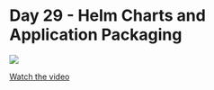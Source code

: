 ﻿# Day 29 - Helm Charts and Application Packaging

[![](https://img.youtube.com/vi/HG38LO5K8tA/0.jpg)](https://www.youtube.com/watch?v=HG38LO5K8tA)

[Watch the video](https://www.youtube.com/watch?v=HG38LO5K8tA)

